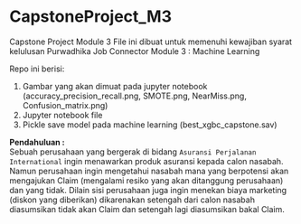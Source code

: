 # CapstoneProject_M3
Capstone Project Module 3 File ini dibuat untuk memenuhi kewajiban syarat kelulusan Purwadhika Job Connector Module 3 : Machine Learning

Repo ini berisi:
1. Gambar yang akan dimuat pada jupyter notebook (accuracy_precision_recall.png, SMOTE.png, NearMiss.png, Confusion_matrix.png)
2. Jupyter notebook file
3. Pickle save model pada machine learning (best_xgbc_capstone.sav)

**Pendahuluan :**  
Sebuah perusahaan yang bergerak di bidang `Asuransi Perjalanan International` ingin menawarkan produk asuransi kepada calon nasabah. Namun perusahaan ingin mengetahui nasabah mana yang berpotensi akan mengajukan Claim (mengalami resiko yang akan ditanggung perusahaan) dan yang tidak. Dilain sisi perusahaan juga ingin menekan biaya marketing (diskon yang diberikan) dikarenakan setengah dari calon nasabah diasumsikan tidak akan Claim dan setengah lagi diasumsikan bakal Claim.
